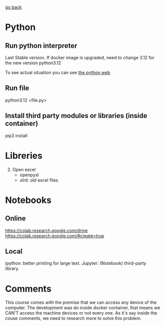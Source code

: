 [go back](../Readme.md)

# Python

## Run python interpreter
Last Stable version. If docker image is upgraded, need to change 3.12 for the new version
python3.12

To see actual situation you can see [the python web](https://devguide.python.org/versions/)

## Run file
python3.12 <file.py>

## Install third party modules or libraries (inside container)
pip3 install <name>

# Libreries

2. Open excel
    + openpyxl
    + xlrd: old excel files

# Notebooks

## Online
https://colab.research.google.com/drive
https://colab.research.google.com/#create=true

## Local
ipython: better printing for large text.
Jupyter: (Notebook) third-party library. 

# Comments

This course comes with the premise that we can access any device of the computer. The development was do inside docker
container, that means we CAN'T access the machine devices or not every one. As it's say inside the couse comments, we 
need to research more to solve this problem.